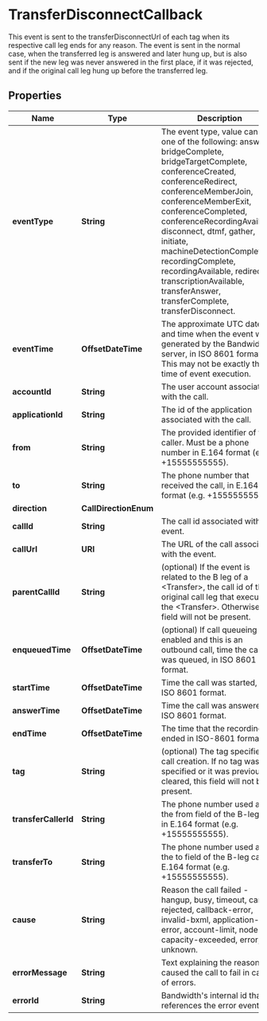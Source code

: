 

# TransferDisconnectCallback

This event is sent to the transferDisconnectUrl of each <PhoneNumber> tag when its respective call leg ends for any reason. The event is sent in the normal case, when the transferred leg is answered and later hung up, but is also sent if the new leg was never answered in the first place, if it was rejected, and if the original call leg hung up before the transferred leg.

## Properties

| Name | Type | Description | Notes |
|------------ | ------------- | ------------- | -------------|
|**eventType** | **String** | The event type, value can be one of the following: answer, bridgeComplete, bridgeTargetComplete, conferenceCreated, conferenceRedirect, conferenceMemberJoin, conferenceMemberExit, conferenceCompleted, conferenceRecordingAvailable, disconnect, dtmf, gather, initiate, machineDetectionComplete, recordingComplete, recordingAvailable, redirect, transcriptionAvailable, transferAnswer, transferComplete, transferDisconnect. |  [optional] |
|**eventTime** | **OffsetDateTime** | The approximate UTC date and time when the event was generated by the Bandwidth server, in ISO 8601 format. This may not be exactly the time of event execution. |  [optional] |
|**accountId** | **String** | The user account associated with the call. |  [optional] |
|**applicationId** | **String** | The id of the application associated with the call. |  [optional] |
|**from** | **String** | The provided identifier of the caller. Must be a phone number in E.164 format (e.g. +15555555555). |  [optional] |
|**to** | **String** | The phone number that received the call, in E.164 format (e.g. +15555555555). |  [optional] |
|**direction** | **CallDirectionEnum** |  |  [optional] |
|**callId** | **String** | The call id associated with the event. |  [optional] |
|**callUrl** | **URI** | The URL of the call associated with the event. |  [optional] |
|**parentCallId** | **String** | (optional) If the event is related to the B leg of a &lt;Transfer&gt;, the call id of the original call leg that executed the &lt;Transfer&gt;. Otherwise, this field will not be present. |  [optional] |
|**enqueuedTime** | **OffsetDateTime** | (optional) If call queueing is enabled and this is an outbound call, time the call was queued, in ISO 8601 format. |  [optional] |
|**startTime** | **OffsetDateTime** | Time the call was started, in ISO 8601 format. |  [optional] |
|**answerTime** | **OffsetDateTime** | Time the call was answered, in ISO 8601 format. |  [optional] |
|**endTime** | **OffsetDateTime** | The time that the recording ended in ISO-8601 format |  [optional] |
|**tag** | **String** | (optional) The tag specified on call creation. If no tag was specified or it was previously cleared, this field will not be present. |  [optional] |
|**transferCallerId** | **String** | The phone number used as the from field of the B-leg call, in E.164 format (e.g. +15555555555). |  [optional] |
|**transferTo** | **String** | The phone number used as the to field of the B-leg call, in E.164 format (e.g. +15555555555). |  [optional] |
|**cause** | **String** | Reason the call failed - hangup, busy, timeout, cancel, rejected, callback-error, invalid-bxml, application-error, account-limit, node-capacity-exceeded, error, or unknown. |  [optional] |
|**errorMessage** | **String** | Text explaining the reason that caused the call to fail in case of errors. |  [optional] |
|**errorId** | **String** | Bandwidth&#39;s internal id that references the error event. |  [optional] |



